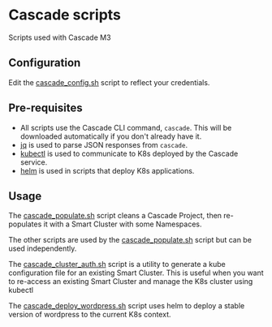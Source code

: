 # Cascade scripts
Scripts used with Cascade M3

## Configuration
Edit the [cascade_config.sh](cascade_config.sh) script to reflect your
credentials.

## Pre-requisites
* All scripts use the Cascade CLI command, `cascade`. This will be 
downloaded automatically if you don't already have it.
* [jq](https://stedolan.github.io/jq/download/) is used to parse JSON responses from `cascade`.
* [kubectl](https://kubernetes.io/docs/tasks/tools/install-kubectl/#install-kubectl-binary-via-curl) is used to communicate to K8s deployed by the Cascade service.
* [helm](https://docs.helm.sh/using_helm/#installing-helm) is used in scripts that deploy K8s applications.

## Usage
The [cascade_populate.sh](cascade_populate.sh) script cleans a Cascade 
Project, then re-populates it with a Smart Cluster with some Namespaces.

The other scripts are used by the [cascade_populate.sh](cascade_populate.sh) 
script but can be used independently.

The [cascade_cluster_auth.sh](cascade_cluster_auth.sh) script is a utility to 
generate a kube configuration file for an existing Smart Cluster. This is 
useful when you want to re-access an existing Smart Cluster and manage the 
K8s cluster using kubectl

The [cascade_deploy_wordpress.sh](cascade_deploy_wordpress.sh) script uses 
helm to deploy a stable version of wordpress to the current K8s context.